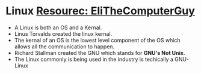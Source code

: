 # Linux [Resourec: EliTheComputerGuy](https://www.elithecomputerguy.com/2019/08/linux-introduction-2/)
* A Linux is both an OS and a Kernal.
* Linus Torvalds created the linux kernal.
* The kernal of an OS is the lowest level component of the OS which allows all the communication to happen.
* Richard Stallman created the GNU which stands for **GNU's Not Unix**.
* The Linux commonly is being used in the industry is techically a GNU-Linux
